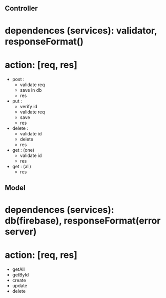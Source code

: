 ## Controller
# dependences (services): validator, responseFormat()
# action: [req, res]
- post : 
  - validate req
  - save in db
  - res
- put :
  - verify id
  - validate req
  - save
  - res
- delete :
  - validate id
  - delete
  - res
- get : (one)
  - validate id
  - res
- get : (all)
  - res

## Model
# dependences (services): db(firebase), responseFormat(error server)
# action: [req, res]
- getAll
- getById 
- create
- update
- delete